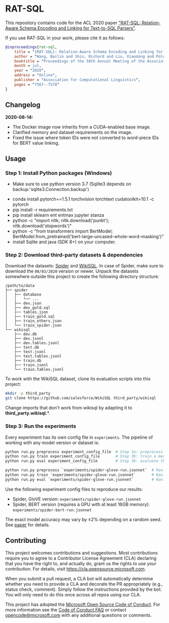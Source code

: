 # RAT-SQL

This repository contains code for the ACL 2020 paper ["RAT-SQL: Relation-Aware Schema Encoding and Linking for Text-to-SQL Parsers"](https://arxiv.org/abs/1911.04942).

If you use RAT-SQL in your work, please cite it as follows:
``` bibtex
@inproceedings{rat-sql,
    title = "{RAT-SQL}: Relation-Aware Schema Encoding and Linking for Text-to-{SQL} Parsers",
    author = "Wang, Bailin and Shin, Richard and Liu, Xiaodong and Polozov, Oleksandr and Richardson, Matthew",
    booktitle = "Proceedings of the 58th Annual Meeting of the Association for Computational Linguistics",
    month = jul,
    year = "2020",
    address = "Online",
    publisher = "Association for Computational Linguistics",
    pages = "7567--7578"
}
```

## Changelog

**2020-08-14:**
- The Docker image now inherits from a CUDA-enabled base image.
- Clarified memory and dataset requirements on the image.
- Fixed the issue where token IDs were not converted to word-piece IDs for BERT value linking.  

## Usage

### Step 1: Install Python packages (Windows)

- Make sure to use python version 3.7 (Sqlite3 depends on backup:'sqlite3.Connection.backup')
<!-- - conda install pytorch==1.8.1 torchvision torchtext torchaudio cudatoolkit=11.1 -c pytorch -c conda-forge -->
- conda install pytorch==1.5.1 torchvision torchtext cudatoolkit=10.1 -c pytorch
- pip install -r requirements.txt
- pip install sklearn ent entmax jupyter stanza
- python -c "import nltk; nltk.download('punkt'); nltk.download('stopwords')"
- python -c "from transformers import BertModel; BertModel.from_pretrained('bert-large-uncased-whole-word-masking')"
- install Sqlite and java (SDK 8+) on your computer.

### Step 2: Download third-party datasets & dependencies

Download the datasets: [Spider](https://yale-lily.github.io/spider) and [WikiSQL](https://github.com/salesforce/WikiSQL). In case of Spider, make sure to download the `08/03/2020` version or newer.
Unpack the datasets somewhere outside this project to create the following directory structure:
```
/path/to/data
├── spider
│   ├── database
│   │   └── ...
│   ├── dev.json
│   ├── dev_gold.sql
│   ├── tables.json
│   ├── train_gold.sql
│   ├── train_others.json
│   └── train_spider.json
└── wikisql
    ├── dev.db
    ├── dev.jsonl
    ├── dev.tables.jsonl
    ├── test.db
    ├── test.jsonl
    ├── test.tables.jsonl
    ├── train.db
    ├── train.jsonl
    └── train.tables.jsonl
```

To work with the WikiSQL dataset, clone its evaluation scripts into this project:
``` bash
mkdir -p third_party
git clone https://github.com/salesforce/WikiSQL third_party/wikisql
```

Change imports that don't work from wikisql by adapting it to **third_party.wikisql.***.

### Step 3: Run the experiments

Every experiment has its own config file in `experiments`.
The pipeline of working with any model version or dataset is: 

``` bash
python run.py preprocess experiment_config_file  # Step 3a: preprocess the data
python run.py train experiment_config_file       # Step 3b: train a model
python run.py eval experiment_config_file        # Step 3b: evaluate the results
```

``` bash
python run.py preprocess `experiments/spider-glove-run.jsonnet`  # Ran: 2 hours
python run.py train `experiments/spider-glove-run.jsonnet`       # Ran: 
python run.py eval `experiments/spider-glove-run.jsonnet`        # Ran: 
```

Use the following experiment config files to reproduce our results:

* Spider, GloVE version: `experiments/spider-glove-run.jsonnet`
* Spider, BERT version (requires a GPU with at least 16GB memory): `experiments/spider-bert-run.jsonnet`

The exact model accuracy may vary by ±2% depending on a random seed. See [paper](https://arxiv.org/abs/1911.04942) for details.


## Contributing

This project welcomes contributions and suggestions.  Most contributions require you to agree to a
Contributor License Agreement (CLA) declaring that you have the right to, and actually do, grant us
the rights to use your contribution. For details, visit https://cla.opensource.microsoft.com.

When you submit a pull request, a CLA bot will automatically determine whether you need to provide
a CLA and decorate the PR appropriately (e.g., status check, comment). Simply follow the instructions
provided by the bot. You will only need to do this once across all repos using our CLA.

This project has adopted the [Microsoft Open Source Code of Conduct](https://opensource.microsoft.com/codeofconduct/).
For more information see the [Code of Conduct FAQ](https://opensource.microsoft.com/codeofconduct/faq/) or
contact [opencode@microsoft.com](mailto:opencode@microsoft.com) with any additional questions or comments.
